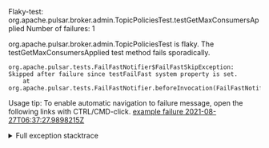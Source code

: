         
Flaky-test: org.apache.pulsar.broker.admin.TopicPoliciesTest.testGetMaxConsumersApplied
Number of failures: 1

org.apache.pulsar.broker.admin.TopicPoliciesTest is flaky. The testGetMaxConsumersApplied test method fails sporadically.

```
org.apache.pulsar.tests.FailFastNotifier$FailFastSkipException: Skipped after failure since testFailFast system property is set.
	at org.apache.pulsar.tests.FailFastNotifier.beforeInvocation(FailFastNotifier.java:88)

```

Usage tip: To enable automatic navigation to failure message, open the following links with CTRL/CMD-click.
[example failure 2021-08-27T06:37:27.9898215Z](https://github.com/apache/pulsar/runs/3440411059?check_suite_focus=true#step:9:1203)


<details>
<summary>Full exception stacktrace</summary>
<code><pre>
org.apache.pulsar.tests.FailFastNotifier$FailFastSkipException: Skipped after failure since testFailFast system property is set.
	at org.apache.pulsar.tests.FailFastNotifier.beforeInvocation(FailFastNotifier.java:88)

</pre></code>
</details>

